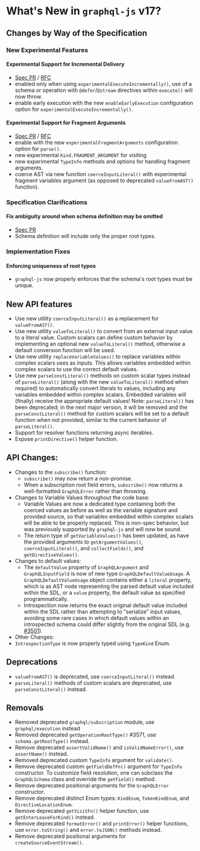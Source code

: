 # What's New in `graphql-js` v17?

## Changes by Way of the Specification

### New Experimental Features

#### Experimental Support for Incremental Delivery

- [Spec PR](https://github.com/graphql/graphql-spec/pull/1110) / [RFC](https://github.com/graphql/graphql-wg/blob/main/rfcs/DeferStream.md)
- enabled only when using `experimentalExecuteIncrementally()`, use of a schema or operation with `@defer`/`@stream` directives within `execute()` will now throw.
- enable early execution with the new `enableEarlyExecution` configuration option for `experimentalExecuteIncrementally()`.

#### Experimental Support for Fragment Arguments

- [Spec PR](https://github.com/graphql/graphql-spec/pull/1081) / [RFC](https://github.com/graphql/graphql-wg/blob/main/rfcs/DeferStream.md)
- enable with the new `experimentalFragmentArguments` configuration option for `parse()`.
- new experimental `Kind.FRAGMENT_ARGUMENT` for visiting
- new experimental `TypeInfo` methods and options for handling fragment arguments.
- coerce AST via new function `coerceInputLiteral()` with experimental fragment variables argument (as opposed to deprecated `valueFromAST()` function).

### Specification Clarifications

#### Fix ambiguity around when schema definition may be omitted

- [Spec PR](https://github.com/graphql/graphql-spec/pull/987)
- Schema definition will include only the proper root types.

### Implementation Fixes

#### Enforcing uniqueness of root types

- `graphql-js` now properly enforces that the schema's root types must be unique.

## New API features

- Use new utility `coerceInputLiteral()` as a replacement for `valueFromAST()`.
- Use new utility `valueToLiteral()` to convert from an external input value to a literal value. Custom scalars can define custom behavior by implementing an optional new `valueToLiteral()` method, otherwise a default conversion function will be used.
- Use new utility `replaceVariableValues()` to replace variables within complex scalars uses as inputs. This allows variables embedded within complex scalars to use the correct default values.
- Use new `parseConstLiteral()` methods on custom scalar types instead of `parseLiteral()` (along with the new `valueToLiteral()` method when required) to automatically convert literals to values, including any variables embedded within complex scalars. Embedded variables will (finally) receive the appropriate default values! Note: `parseLiteral()` has been deprecated; in the next major version, it will be removed and the `parseConstLiteral()` method for custom scalars will be set to a default function when not provided, similar to the current behavior of `parseLiteral()`.
- Support for resolver functions returning async iterables.
- Expose `printDirective()` helper function.

## API Changes:

- Changes to the `subscribe()` function:
  - `subscribe()` may now return a non-promise.
  - When a subscription root field errors, `subscribe()` now returns a well-formatted `GraphQLError` rather than throwing.
- Changes to Variable Values throughout the code base:
  - Variable Values are now a dedicated type containing both the coerced values as before as well as the variable signature and provided source, so that variables embedded within complex scalars will be able to be properly replaced. This is non-spec behavior, but was previously supported by `graphql-js` and will now be sound.
  - The return type of `getVariableValues()` has been updated, as have the provided arguments to `getArgumentValues()`, `coerceInputLiteral()`, and `collectFields()`, and `getDirectiveValues()`.
- Changes to default values:
  - The `defaultValue` property of `GraphQLArgument` and `GraphQLInputField` is now of new type `GraphQLDefaultValueUsage`. A `GraphQLDefaultValueUsage` object contains either a `literal` property, which is as AST node representing the parsed default value included within the SDL, or a `value` property, the default value as specified programmatically.
  - Introspection now returns the exact original default value included within the SDL rather than attempting to "serialize" input values, avoiding some rare cases in which default values within an introspected schema could differ slightly from the original SDL (e.g. [#3501](https://github.com/graphql/graphql-js/issues/3051)).
- Other Changes:
- `IntrospectionType` is now properly typed using `TypeKind` Enum.

## Deprecations

- `valueFromAST()` is deprecated, use `coerceInputLiteral()` instead.
- `parseLiteral()` methods of custom scalars are deprecated, use `parseConstLiteral()` instead.

## Removals

- Removed deprecated `graphql/subscription` module, use `graphql/execution` instead
- Removed deprecated `getOperationRootType()` #3571, use `schema.getRootType()` instead.
- Remove deprecated `assertValidName()` and `isValidNameError()`, use `assertName()` instead.
- Removed deprecated custom `TypeInfo` argument for `validate()`.
- Remove deprecated custom `getFieldDefFn()` argument for `TypeInfo` constructor. To customize field resolution, one can subclass the `GraphQLSchema` class and override the `getField()` method.
- Remove deprecated positional arguments for the `GraphQLError` constructor.
- Remove deprecated distinct Enum types: `KindEnum`, `TokenKindEnum`, and `DirectiveLocationEnum`.
- Remove deprecated `getVisitFn()` helper function, use `getEnterLeaveForKind()` instead.
- Remove deprecated `formatError()` and `printError()` helper functions, use `error.toString()` and `error.toJSON()` methods instead.
- Remove deprecated positional arguments for `createSourceEventStream()`.
